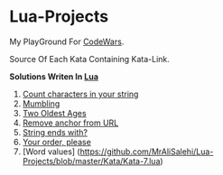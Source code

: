 # Lua-Projects

My PlayGround For [CodeWars](https://www.codewars.com).

Source Of Each Kata Containing Kata-Link.

<b>Solutions Writen In [Lua](https://www.google.com/url?sa=t&rct=j&q=&esrc=s&source=web&cd=&cad=rja&uact=8&ved=2ahUKEwig3_y13dT4AhXu_rsIHXhVC-UQFnoECA4QAQ&url=https%3A%2F%2Fwww.lua.org%2F&usg=AOvVaw2BHUMaTe6Oor_GnTGgAhbp)</b>

1. [Count characters in your string](https://github.com/MrAliSalehi/Lua-Projects/blob/master/Kata/Kata-1.lua)
2. [Mumbling](https://github.com/MrAliSalehi/Lua-Projects/blob/master/Kata/Kata-2.lua)
3. [Two Oldest Ages](https://github.com/MrAliSalehi/Lua-Projects/blob/master/Kata/Kata-3.lua)
4. [Remove anchor from URL](https://github.com/MrAliSalehi/Lua-Projects/blob/master/Kata/Kata-4.lua)
5. [String ends with?](https://github.com/MrAliSalehi/Lua-Projects/blob/master/Kata/Kata-5.lua)
6. [Your order, please](https://github.com/MrAliSalehi/Lua-Projects/blob/master/Kata/Kata-6.lua)
7. [Word values] (https://github.com/MrAliSalehi/Lua-Projects/blob/master/Kata/Kata-7.lua)
